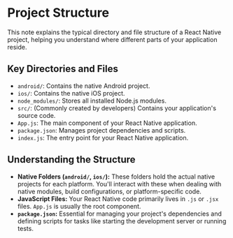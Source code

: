 # Project Structure

This note explains the typical directory and file structure of a React Native project, helping you understand where different parts of your application reside.

## Key Directories and Files

- `android/`: Contains the native Android project.
- `ios/`: Contains the native iOS project.
- `node_modules/`: Stores all installed Node.js modules.
- `src/`: (Commonly created by developers) Contains your application's source code.
- `App.js`: The main component of your React Native application.
- `package.json`: Manages project dependencies and scripts.
- `index.js`: The entry point for your React Native application.

## Understanding the Structure

- **Native Folders (`android/`, `ios/`):** These folders hold the actual native projects for each platform. You'll interact with these when dealing with native modules, build configurations, or platform-specific code.
- **JavaScript Files:** Your React Native code primarily lives in `.js` or `.jsx` files. `App.js` is usually the root component.
- **`package.json`:** Essential for managing your project's dependencies and defining scripts for tasks like starting the development server or running tests.